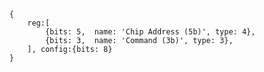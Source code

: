 <pre>
    <code class="wavedrom">
    {
        reg:[
            {bits: 5,  name: 'Chip Address (5b)', type: 4},
            {bits: 3,  name: 'Command (3b)', type: 3},
        ], config:{bits: 8}
    }
    </code>
</pre>